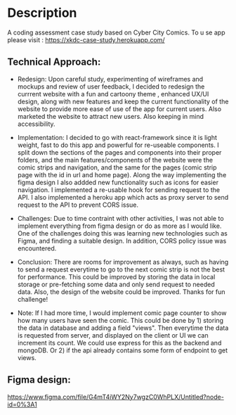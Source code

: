 # Description

A coding assessment case study based on Cyber City Comics. To u se app please visit : https://xkdc-case-study.herokuapp.com/ 

## Technical Approach:

- Redesign: Upon careful study, experimenting of wireframes and mockups and review of user feedback, I decided to redesign the currrent website
  with a fun and cartoony theme , enhanced UX/UI design, along with new features and keep the current functionality of the website
  to provide more ease of use of the app for current users. Also marketed the website to attract new users. Also keeping in mind accessibility.
- Implementation: I decided to go with react-framework since it is light weight, fast to do this app and powerful for
  re-useable components. I split down the sections of the pages and components into their proper folders, and the main features/components of the website were the comic strips and navigation, and the same for the pages (comic strip page with the id in url and home page).
  Along the way implementing the figma design I also addded new functionality such as icons for easier navigation.
  I implemented a re-usable hook for sending request to the API. I also implemented a heroku app which acts as proxy server to send request to the API to prevent CORS issue.

- Challenges: Due to time contraint with other activities, I was not able to implement everything from figma design or do as more as I would like.
  One of the challenges doing this was learning new technologies such as Figma, and finding a suitable design. In addition, CORS policy issue was encountered.
- Conclusion: There are rooms for improvement as always, such as having to send a request everytime to go to the next comic strip is not the best for performance. This could be improved by storing the data in local storage or pre-fetching some data and only send request to needed data.
  Also, the design of the website could be improved. Thanks for fun challenge!
- Note: If I had more time, I would implement comic page counter to show how many users have seen the comic. This could be done
  by 1) storing the data in database and adding a field "views". Then everytime the data is requested from server, and displayed on the client
  or UI we can increment its count. We could use express for this as the backend and mongoDB. Or 2) if the api already contains some form of endpoint to get views.
  
 ## Figma design:
 https://www.figma.com/file/G4mT4iWY2Ny7wgzC0WhPLX/Untitled?node-id=0%3A1
  
  

